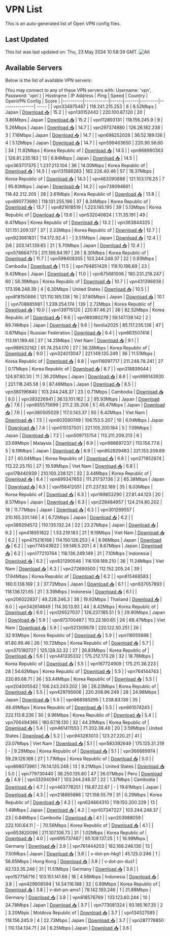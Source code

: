 # VPN List

This is an auto-generated list of Open VPN config files.

## Last Updated

This list was last updated on: Thu, 23 May 2024 10:58:39 GMT.
![Alt](https://repobeats.axiom.co/api/embed/186b98318ef1479477931607c1ad7d823f12451f.svg "Repobeats analytics image")

## Available Servers

Below is the list of available VPN servers:

(You may connect to any of these VPN servers with: Username: 'vpn', Password: 'vpn'.)
| Hostname | IP Address | Ping | Speed | Country | OpenVPN Config | Score |
|----------|------------|------|-------|---------|----------------| ----- |
| vpn334975467 | 118.241.215.253 | 8 | 8.52Mbps | Japan | [Download 📥](./configs/server_0_JP.ovpn) | 15.2 |
| vpn130152442 | 220.100.87.120 | 20 | 3.86Mbps | Japan | [Download 📥](./configs/server_1_JP.ovpn) | 15.2 |
| vpn112893131 | 118.156.245.9 | 9 | 5.26Mbps | Japan | [Download 📥](./configs/server_2_JP.ovpn) | 14.7 |
| vpn297374880 | 126.26.182.238 | 3 | 7.16Mbps | Japan | [Download 📥](./configs/server_3_JP.ovpn) | 14.7 |
| vpn698252028 | 36.52.189.136 | 4 | 5.12Mbps | Japan | [Download 📥](./configs/server_4_JP.ovpn) | 14.7 |
| vpn599463650 | 220.90.56.60 | 34 | 11.82Mbps | Korea Republic of | [Download 📥](./configs/server_5_KR.ovpn) | 14.5 |
| vpn968980363 | 126.81.235.183 | 13 | 6.84Mbps | Japan | [Download 📥](./configs/server_6_JP.ovpn) | 14.5 |
| vpn363717375 | 1.237.213.104 | 36 | 14.00Mbps | Korea Republic of | [Download 📥](./configs/server_7_KR.ovpn) | 14.5 |
| vpn131588283 | 182.226.40.46 | 57 | 18.37Mbps | Korea Republic of | [Download 📥](./configs/server_8_KR.ovpn) | 14.3 |
| vpn462090888 | 121.103.176.25 | 7 | 95.83Mbps | Japan | [Download 📥](./configs/server_9_JP.ovpn) | 14.2 |
| vpn739094661 | 118.42.212.205 | 28 | 3.61Mbps | Korea Republic of | [Download 📥](./configs/server_10_KR.ovpn) | 13.8 |
| vpn890773690 | 118.131.255.196 | 37 | 8.34Mbps | Korea Republic of | [Download 📥](./configs/server_11_KR.ovpn) | 13.7 |
| vpn821618519 | 1.223.145.195 | 39 | 5.13Mbps | Korea Republic of | [Download 📥](./configs/server_12_KR.ovpn) | 13.6 |
| vpn532040624 | 1.11.35.191 | 49 | 6.47Mbps | Korea Republic of | [Download 📥](./configs/server_13_KR.ovpn) | 13.2 |
| vpn363844325 | 121.151.209.137 | 37 | 2.33Mbps | Korea Republic of | [Download 📥](./configs/server_14_KR.ovpn) | 12.7 |
| vpn923661831 | 114.172.92.4 | - | 3.51Mbps | Japan | [Download 📥](./configs/server_15_JP.ovpn) | 12.4 |
| 2i6 | 203.141.139.65 | 21 | 5.70Mbps | Japan | [Download 📥](./configs/server_16_JP.ovpn) | 12.4 |
| vpn578664773 | 211.199.94.197 | 26 | 8.30Mbps | Korea Republic of | [Download 📥](./configs/server_17_KR.ovpn) | 11.7 |
| vpn599408305 | 103.244.248.37 | 22 | 0.93Mbps | Cambodia | [Download 📥](./configs/server_18_KH.ovpn) | 11.5 |
| vpn794851429 | 119.10.196.69 | 23 | 9.42Mbps | Japan | [Download 📥](./configs/server_19_JP.ovpn) | 11.0 |
| vpn675681006 | 180.231.218.247 | 60 | 56.39Mbps | Korea Republic of | [Download 📥](./configs/server_20_KR.ovpn) | 10.7 |
| vpn431396938 | 173.198.248.39 | 4 | 6.30Mbps | United States | [Download 📥](./configs/server_21_US.ovpn) | 10.5 |
| vpn818150666 | 121.110.185.138 | 16 | 37.80Mbps | Japan | [Download 📥](./configs/server_22_JP.ovpn) | 10.1 |
| vpn708885961 | 1.239.254.174 | 139 | 2.72Mbps | Korea Republic of | [Download 📥](./configs/server_23_KR.ovpn) | 10.0 |
| vpn139715120 | 220.87.46.21 | 36 | 82.52Mbps | Korea Republic of | [Download 📥](./configs/server_24_KR.ovpn) | 9.6 |
| vpn189380279 | 59.147.139.142 | 2 | 89.74Mbps | Japan | [Download 📥](./configs/server_25_JP.ovpn) | 9.6 |
| familia2025 | 85.117.235.136 | 47 | 0.67Mbps | Russian Federation | [Download 📥](./configs/server_26_RU.ovpn) | 9.4 |
| vpn663507416 | 113.161.189.48 | 27 | 14.25Mbps | Viet Nam | [Download 📥](./configs/server_27_VN.ovpn) | 9.1 |
| vpn989532162 | 61.74.254.170 | 27 | 36.28Mbps | Korea Republic of | [Download 📥](./configs/server_28_KR.ovpn) | 9.0 |
| vpn324013047 | 221.149.135.249 | 36 | 11.51Mbps | Korea Republic of | [Download 📥](./configs/server_29_KR.ovpn) | 8.8 |
| vpn116097717 | 211.248.78.241 | 27 | 0.17Mbps | Korea Republic of | [Download 📥](./configs/server_30_KR.ovpn) | 8.7 |
| vpn318839044 | 124.97.80.30 | 11 | 36.20Mbps | Japan | [Download 📥](./configs/server_31_JP.ovpn) | 8.6 |
| vpn999143930 | 221.118.245.58 | 9 | 87.48Mbps | Japan | [Download 📥](./configs/server_32_JP.ovpn) | 8.5 |
| vpn380196840 | 103.244.248.37 | 23 | 0.71Mbps | Cambodia | [Download 📥](./configs/server_33_KH.ovpn) | 8.0 |
| vpn383226941 | 36.13.101.162 | 2 | 95.93Mbps | Japan | [Download 📥](./configs/server_34_JP.ovpn) | 7.6 |
| vpn855575699 | 211.2.35.206 | 5 | 45.47Mbps | Japan | [Download 📥](./configs/server_35_JP.ovpn) | 7.6 |
| vpn380505029 | 117.0.143.37 | 50 | 6.42Mbps | Viet Nam | [Download 📥](./configs/server_36_VN.ovpn) | 7.5 |
| vpn603590749 | 106.153.5.207 | 10 | 6.04Mbps | Japan | [Download 📥](./configs/server_37_JP.ovpn) | 7.4 |
| vpn515137501 | 221.105.200.164 | 5 | 7.09Mbps | Japan | [Download 📥](./configs/server_38_JP.ovpn) | 7.2 |
| vpn509713754 | 113.211.209.213 | 6 | 23.69Mbps | Malaysia | [Download 📥](./configs/server_39_MY.ovpn) | 6.9 |
| vpn988697237 | 113.154.77.6 | 5 | 8.19Mbps | Japan | [Download 📥](./configs/server_40_JP.ovpn) | 6.9 |
| vpn852829483 | 221.153.209.69 | 27 | 40.04Mbps | Korea Republic of | [Download 📥](./configs/server_41_KR.ovpn) | 6.8 |
| vpn271952874 | 113.22.25.110 | 27 | 19.59Mbps | Viet Nam | [Download 📥](./configs/server_42_VN.ovpn) | 6.8 |
| vpn178440939 | 210.100.238.121 | 32 | 3.44Mbps | Korea Republic of | [Download 📥](./configs/server_43_KR.ovpn) | 6.4 |
| vpn699347653 | 111.217.57.136 | 2 | 65.38Mbps | Japan | [Download 📥](./configs/server_44_JP.ovpn) | 6.3 |
| vpn156412051 | 211.237.92.169 | 35 | 8.03Mbps | Korea Republic of | [Download 📥](./configs/server_45_KR.ovpn) | 6.3 |
| vpn169853290 | 27.81.44.123 | 20 | 8.57Mbps | Japan | [Download 📥](./configs/server_46_JP.ovpn) | 6.3 |
| vpn228484957 | 124.214.80.202 | 18 | 11.77Mbps | Japan | [Download 📥](./configs/server_47_JP.ovpn) | 6.3 |
| vpn301269557 | 210.165.201.146 | 4 | 6.72Mbps | Japan | [Download 📥](./configs/server_48_JP.ovpn) | 6.2 |
| vpn389294572 | 110.135.132.24 | 22 | 23.27Mbps | Japan | [Download 📥](./configs/server_49_JP.ovpn) | 6.2 |
| vpn418951822 | 1.53.219.183 | 21 | 9.19Mbps | Viet Nam | [Download 📥](./configs/server_50_VN.ovpn) | 6.2 |
| vpn475216168 | 114.150.126.253 | 4 | 8.96Mbps | Japan | [Download 📥](./configs/server_51_JP.ovpn) | 6.2 |
| vpn774543822 | 59.146.5.201 | 4 | 8.67Mbps | Japan | [Download 📥](./configs/server_52_JP.ovpn) | 6.2 |
| vpn177210764 | 118.136.249.149 | 21 | 7.10Mbps | Indonesia | [Download 📥](./configs/server_53_ID.ovpn) | 6.2 |
| vpn821290546 | 116.109.189.210 | 36 | 11.24Mbps | Viet Nam | [Download 📥](./configs/server_54_VN.ovpn) | 6.2 |
| vpn272690500 | 112.152.205.24 | 39 | 17.64Mbps | Korea Republic of | [Download 📥](./configs/server_55_KR.ovpn) | 6.2 |
| vpn815468583 | 180.0.138.169 | 3 | 37.72Mbps | Japan | [Download 📥](./configs/server_56_JP.ovpn) | 6.1 |
| vpn937057893 | 118.136.121.65 | 21 | 3.39Mbps | Indonesia | [Download 📥](./configs/server_57_ID.ovpn) | 6.1 |
| vpn206022837 | 49.228.246.3 | 38 | 19.92Mbps | Thailand | [Download 📥](./configs/server_58_TH.ovpn) | 6.0 |
| vpn342614849 | 114.30.13.93 | 44 | 8.42Mbps | Korea Republic of | [Download 📥](./configs/server_59_KR.ovpn) | 6.0 |
| vpn126527037 | 126.237.185.51 | 5 | 29.90Mbps | Japan | [Download 📥](./configs/server_60_JP.ovpn) | 5.9 |
| vpn973700487 | 113.22.160.65 | 26 | 68.47Mbps | Viet Nam | [Download 📥](./configs/server_61_VN.ovpn) | 5.9 |
| vpn521305678 | 220.122.50.251 | 26 | 32.93Mbps | Korea Republic of | [Download 📥](./configs/server_62_KR.ovpn) | 5.9 |
| vpn116055888 | 61.80.99.46 | 26 | 10.72Mbps | Korea Republic of | [Download 📥](./configs/server_63_KR.ovpn) | 5.7 |
| vpn375180727 | 125.128.32.22 | 27 | 26.83Mbps | Korea Republic of | [Download 📥](./configs/server_64_KR.ovpn) | 5.6 |
| vpn441335332 | 175.212.173.28 | 32 | 18.76Mbps | Korea Republic of | [Download 📥](./configs/server_65_KR.ovpn) | 5.5 |
| vpn167724909 | 175.211.36.223 | 28 | 54.62Mbps | Korea Republic of | [Download 📥](./configs/server_66_KR.ovpn) | 5.5 |
| vpn764144743 | 220.85.68.71 | 36 | 53.44Mbps | Korea Republic of | [Download 📥](./configs/server_67_KR.ovpn) | 5.5 |
| vpn204005542 | 106.243.243.202 | 36 | 26.23Mbps | Korea Republic of | [Download 📥](./configs/server_68_KR.ovpn) | 5.5 |
| vpn429795606 | 220.208.96.249 | 28 | 24.98Mbps | Japan | [Download 📥](./configs/server_69_JP.ovpn) | 5.5 |
| vpn968385295 | 1.238.83.136 | 35 | 48.49Mbps | Korea Republic of | [Download 📥](./configs/server_70_KR.ovpn) | 5.5 |
| vpn661074243 | 222.113.8.236 | 30 | 9.96Mbps | Korea Republic of | [Download 📥](./configs/server_71_KR.ovpn) | 5.4 |
| vpn706494366 | 180.67.18.130 | 32 | 44.31Mbps | Korea Republic of | [Download 📥](./configs/server_72_KR.ovpn) | 5.4 |
| vpn461411553 | 71.202.38.48 | 20 | 3.59Mbps | United States | [Download 📥](./configs/server_73_US.ovpn) | 5.2 |
| vpn943283013 | 123.27.220.21 | 41 | 23.07Mbps | Viet Nam | [Download 📥](./configs/server_74_VN.ovpn) | 5.1 |
| vpn583392649 | 175.125.31.219 | - | 9.29Mbps | Korea Republic of | [Download 📥](./configs/server_75_KR.ovpn) | 5.1 |
| vpn366689974 | 59.29.126.168 | 27 | 1.71Mbps | Korea Republic of | [Download 📥](./configs/server_76_KR.ovpn) | 5.0 |
| vpn898073961 | 76.14.120.248 | 13 | 9.21Mbps | United States | [Download 📥](./configs/server_77_US.ovpn) | 5.0 |
| vpn779730440 | 38.250.135.80 | 47 | 26.07Mbps | Peru | [Download 📥](./configs/server_78_PE.ovpn) | 4.9 |
| vpn332940947 | 103.244.248.37 | 22 | 1.37Mbps | Cambodia | [Download 📥](./configs/server_79_KH.ovpn) | 4.7 |
| vpn463778251 | 118.87.22.67 | - | 19.61Mbps | Japan | [Download 📥](./configs/server_80_JP.ovpn) | 4.3 |
| vpn218865886 | 121.158.55.79 | 31 | 0.29Mbps | Korea Republic of | [Download 📥](./configs/server_81_KR.ovpn) | 4.2 |
| vpn624664310 | 119.150.200.229 | 13 | 1.48Mbps | Japan | [Download 📥](./configs/server_82_JP.ovpn) | 4.2 |
| vpn107347227 | 103.244.248.37 | 23 | 0.84Mbps | Cambodia | [Download 📥](./configs/server_83_KH.ovpn) | 4.1 |
| vpn203988059 | 222.100.64.11 | - | 70.56Mbps | Korea Republic of | [Download 📥](./configs/server_84_KR.ovpn) | 4.1 |
| vpn653820096 | 211.107.106.73 | 31 | 1.02Mbps | Korea Republic of | [Download 📥](./configs/server_85_KR.ovpn) | 4.0 |
| vpn695737487 | 65.109.137.25 | 1 | 16.99Mbps | Germany | [Download 📥](./configs/server_86_DE.ovpn) | 3.9 |
| vpn761444203 | 182.168.246.136 | 13 | 7.50Mbps | Japan | [Download 📥](./configs/server_87_JP.ovpn) | 3.8 |
| v-dot-pn-hkg1 | 45.125.0.246 | 1 | 56.85Mbps | Hong Kong | [Download 📥](./configs/server_88_HK.ovpn) | 3.8 |
| v-dot-pn-dus1 | 62.133.35.246 | 31 | 11.51Mbps | Germany | [Download 📥](./configs/server_89_DE.ovpn) | 3.8 |
| vpn157756716 | 103.151.141.69 | 18 | 4.56Mbps | Indonesia | [Download 📥](./configs/server_90_ID.ovpn) | 3.8 |
| vpn429908594 | 14.54.116.188 | 32 | 0.89Mbps | Korea Republic of | [Download 📥](./configs/server_91_KR.ovpn) | 3.8 |
| v-dot-pn-ams1 | 78.142.193.246 | 1 | 21.88Mbps | Germany | [Download 📥](./configs/server_92_DE.ovpn) | 3.8 |
| vpn618576769 | 133.123.60.244 | 10 | 24.78Mbps | Japan | [Download 📥](./configs/server_93_JP.ovpn) | 3.7 |
| vpn773081324 | 93.185.167.35 | 2 | 3.20Mbps | Moldova Republic of | [Download 📥](./configs/server_94_MD.ovpn) | 3.7 |
| vpn134527585 | 118.156.245.9 | 4 | 22.73Mbps | Japan | [Download 📥](./configs/server_95_JP.ovpn) | 3.7 |
| vpn287778850 | 110.134.134.71 | 24 | 6.25Mbps | Japan | [Download 📥](./configs/server_96_JP.ovpn) | 3.6 |
